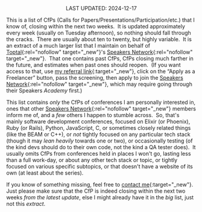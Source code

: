 <center>
LAST UPDATED: 2024-12-17<br>
</center>

This is a list of CfPs
(Calls for Papers/Presentations/Participation/etc.)
that I know of,
closing within the next two weeks.&nbsp;
It is updated approximately every week
(usually on Tuesday afternoon),
so nothing should fall through the cracks.&nbsp;
There are usually about ten to twenty,
but highly variable.&nbsp;
It is an extract of a much larger list
that I maintain on behalf of
[Toptal](https://www.toptal.com/#accept-only-candid-coders){:rel="nofollow" target="_new"}'s
[Speakers Network](https://www.toptal.com/community/speakers){:rel="nofollow" target="_new"}.&nbsp;
That one contains past CfPs,
CfPs closing much farther in the future,
and estimates when past ones should reopen.&nbsp;
(If you want access to that, use
[my referral link](https://www.toptal.com/#accept-only-candid-coders){:target="_new"},
click on the “Apply as a Freelancer” button,
pass the screening,
then apply to join the
[Speakers Network](https://www.toptal.com/community/speakers){:rel="nofollow" target="_new"},
which may require going through their Speakers _Academy_ first.)

This list contains _only_
the CfPs of conferences I am personally interested in,
ones that other
[Speakers Network](https://www.toptal.com/community/speakers){:rel="nofollow" target="_new"} members inform me of,
and a _few_ others I happen to stumble across.&nbsp;
So, that's mainly software development conferences,
focused on Elixir (or Phoenix), Ruby (or Rails), Python, JavaScript, C,
or sometimes closely related things
(like the BEAM or C++),
or _not_ tightly focused on any particular tech stack
(though it may _lean heavily_ towards one or two),
or occasionally testing
(of the kind devs should do to their own code,
not the kind a QA tester does).&nbsp;
It usually omits CfPs from conferences
held in places I won't go,
lasting less than a full work-day,
or about any other tech stack or topic,
or tightly focused on various specific subtopics,
or that doesn't have a website of its own
(at least about the series).

If you know of something missing, feel free to
[contact me](/contact){:target="_new"}.&nbsp;
Just please make sure that
the CfP is indeed closing within the next two weeks
_from the latest update_,
else I might already have it in the _big_ list, just not this _extract_.
